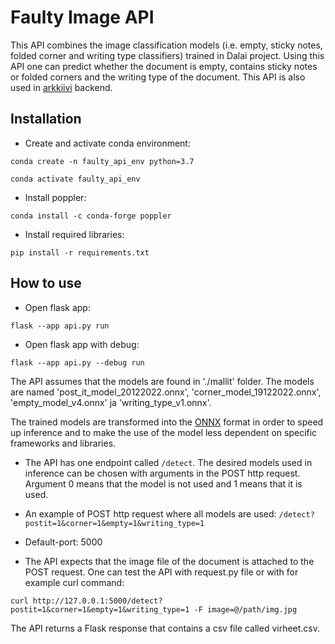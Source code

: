 # Faulty Image API

This API combines the image classification models (i.e. empty, sticky notes, folded corner and writing type classifiers) trained in Dalai project. Using this API one can predict whether the document is empty, contains sticky notes or folded corners and the writing type of the document. This API is also used in [arkkiivi](https://arkkiivi.fi/) backend. 

## Installation

- Create and activate conda environment:

`conda create -n faulty_api_env python=3.7`

`conda activate faulty_api_env`

- Install poppler:

`conda install -c conda-forge poppler`

- Install required libraries:

`pip install -r requirements.txt`

## How to use

- Open flask app: 

`flask --app api.py run`

- Open flask app with debug: 

`flask --app api.py --debug run`

The API assumes that the models are found in './mallit' folder. The models are named 'post_it_model_20122022.onnx', 'corner_model_19122022.onnx', 'empty_model_v4.onnx' ja 'writing_type_v1.onnx'.

The trained models are transformed into the [ONNX](https://onnx.ai/) format in order to speed up inference and to make the use of the model less dependent on specific frameworks and libraries. 

- The API has one endpoint called `/detect`. The desired models used in inference can be chosen with arguments in the POST http request. Argument 0 means that the model is not used and 1 means that it is used.

- An example of POST http request where all models are used: `/detect?postit=1&corner=1&empty=1&writing_type=1`

- Default-port: 5000

- The API expects that the image file of the document is attached to the POST request. One can test the API with request.py file or with for example curl command:

`curl http://127.0.0.1:5000/detect?postit=1&corner=1&empty=1&writing_type=1 -F image=@/path/img.jpg` 

The API returns a Flask response that contains a csv file called virheet.csv.
